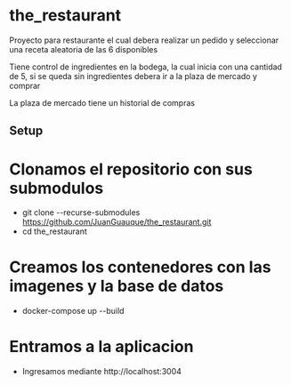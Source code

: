 # the_restaurant

Proyecto para restaurante el cual debera realizar un pedido y seleccionar una receta aleatoria de las 6 disponibles

Tiene control de ingredientes en la bodega, la cual inicia con una cantidad de 5, si se queda sin ingredientes debera ir a la plaza de mercado y comprar

La plaza de mercado tiene un historial de compras

## Setup

# Clonamos el repositorio con sus submodulos
- git clone --recurse-submodules https://github.com/JuanGuauque/the_restaurant.git
- cd the_restaurant

# Creamos los contenedores con las imagenes y la base de datos
- docker-compose up --build

# Entramos a la aplicacion
- Ingresamos mediante http://localhost:3004